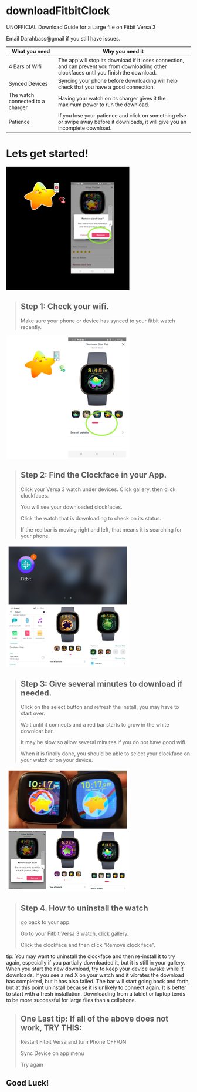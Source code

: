 # downloadFitbitClock

UNOFFICIAL Download Guide for a Large file on Fitbit Versa 3 

Email Darahbass@gmail if you still have issues. 

What you need  | Why you need it
-------------- | --------------
4 Bars of Wifi |  The app will stop its download if it loses connection, and can prevent you from downloading other clockfaces until you finish the download.
Synced Devices |  Syncing your phone before downloading will help check that you have a good connection.
The watch connected to a charger | Having your watch on its charger gives it the maximum power to run the download. 
Patience       |  If you lose your patience and click on something else or swipe away before it downloads, it will give you an incomplete download.

# Lets get started!

![alt text](https://github.com/SarahBass/downloadFitbitClock/blob/main/Untitled_11%206.png)


> ## Step 1: Check your wifi. 
> 
> Make sure your phone or device has synced to your fitbit watch recently.


![alt text](https://github.com/SarahBass/downloadFitbitClock/blob/main/Untitled%2012.png)


> ## Step 2: Find the Clockface in your App.
> 
> Click your Versa 3 watch under devices. Click gallery, then click clockfaces. 
> 
> You will see your downloaded clockfaces. 
> 
> Click the watch that is downloading to check on its status.
> 
> If the red bar is moving right and left, that means it is searching for your phone.

<img src="https://github.com/SarahBass/downloadFitbitClock/blob/main/BeautyPlus_20220212181347197_org.jpg" width="336" height="336">


> ## Step 3: Give several minutes to download if needed.
> 
> Click on the select button and refresh the install, you may have to start over. 
> 
> Wait until it connects and a red bar starts to grow in the white downloar bar. 
> 
> It may be slow so allow several minutes if you do not have good wifi. 
> 
>When it is finally done, you should be able to select your clockface on your watch or on your device. 

<img src="https://github.com/SarahBass/downloadFitbitClock/blob/main/BeautyPlus_20220212180850108_org.jpg" width="336" height="336">


> ## Step 4. How to uninstall the watch
> 
> go back to your app. 
> 
> Go to your Fitbit Versa 3 watch, click gallery. 
> 
> Click the clockface and then click "Remove clock face".

tip: You may want to uninstall the clockface and then re-install it to try again, especially if you partially downloaded it, but it is still in your gallery. When you start the new download, try to keep your device awake while it downloads. If you see a red X on your watch and it vibrates the download has completed, but it has also failed. The bar will start going back and forth, but at this point uninstall because it is unlikely to connect again. It is better to start with a fresh installation. Downloading from a tablet or laptop tends to be more successful for large files than a cellphone.  


> ## One Last tip: If all of the above does not work, TRY THIS: 
>
>Restart Fitbit Versa and turn Phone OFF/ON
>
>Sync Device on app menu
>
>Try again

## Good Luck!
